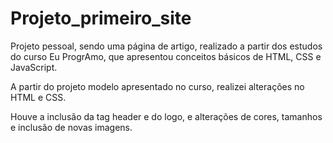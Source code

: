 # Projeto_primeiro_site


Projeto pessoal, sendo uma página de artigo, realizado a partir dos estudos do curso Eu ProgrAmo, que apresentou conceitos básicos de HTML, CSS e JavaScript.

A partir do projeto modelo apresentado no curso, realizei alterações no HTML e CSS.  

Houve a inclusão da tag header e do logo, e  alterações de cores, tamanhos e inclusão de novas imagens.

